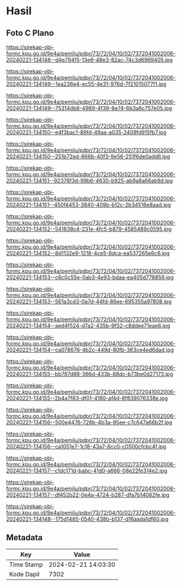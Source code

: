 # Hasil

## Foto C Plano

https://sirekap-obj-formc.kpu.go.id/9e4a/pemilu/pdpr/73/72/04/10/02/7372041002006-20240221-134148--d4e794f5-13e6-48e3-82ac-74c3d6969405.jpg

https://sirekap-obj-formc.kpu.go.id/9e4a/pemilu/pdpr/73/72/04/10/02/7372041002006-20240221-134149--1ea236e4-ec55-4e31-976d-7f21015077f1.jpg

https://sirekap-obj-formc.kpu.go.id/9e4a/pemilu/pdpr/73/72/04/10/02/7372041002006-20240221-134149--75314db8-4989-4f39-8e74-6b3a6c757e05.jpg

https://sirekap-obj-formc.kpu.go.id/9e4a/pemilu/pdpr/73/72/04/10/02/7372041002006-20240221-134150--e4f3bac1-89fd-49aa-a035-2409fd915fb7.jpg

https://sirekap-obj-formc.kpu.go.id/9e4a/pemilu/pdpr/73/72/04/10/02/7372041002006-20240221-134150--251b72ed-866b-40f3-9e56-251f6de0add6.jpg

https://sirekap-obj-formc.kpu.go.id/9e4a/pemilu/pdpr/73/72/04/10/02/7372041002006-20240221-134151--92378f3d-99b6-4630-b925-ab9a8a66ab9d.jpg

https://sirekap-obj-formc.kpu.go.id/9e4a/pemilu/pdpr/73/72/04/10/02/7372041002006-20240221-134151--450f4453-3840-409b-b12c-2b34516e8aad.jpg

https://sirekap-obj-formc.kpu.go.id/9e4a/pemilu/pdpr/73/72/04/10/02/7372041002006-20240221-134152--541838c4-231e-4fc5-b879-4585489c0595.jpg

https://sirekap-obj-formc.kpu.go.id/9e4a/pemilu/pdpr/73/72/04/10/02/7372041002006-20240221-134152--8d1132e9-1218-4ce5-8dca-ea537265e6c6.jpg

https://sirekap-obj-formc.kpu.go.id/9e4a/pemilu/pdpr/73/72/04/10/02/7372041002006-20240221-134153--c6c0c55e-0ab3-4e93-bdaa-ea405d778859.jpg

https://sirekap-obj-formc.kpu.go.id/9e4a/pemilu/pdpr/73/72/04/10/02/7372041002006-20240221-134153--561a3cd3-0a7d-44fd-86ee-695355a97808.jpg

https://sirekap-obj-formc.kpu.go.id/9e4a/pemilu/pdpr/73/72/04/10/02/7372041002006-20240221-134154--aed4f524-d7a2-435b-9f32-c8ddee71eae6.jpg

https://sirekap-obj-formc.kpu.go.id/9e4a/pemilu/pdpr/73/72/04/10/02/7372041002006-20240221-134154--ca078676-4b2c-449d-80fb-363ce4ed6dad.jpg

https://sirekap-obj-formc.kpu.go.id/9e4a/pemilu/pdpr/73/72/04/10/02/7372041002006-20240221-134155--bb787d88-366d-433b-88dc-b73be0d27173.jpg

https://sirekap-obj-formc.kpu.go.id/9e4a/pemilu/pdpr/73/72/04/10/02/7372041002006-20240221-134155--2b4a7f83-df01-4180-af4d-8f839076338e.jpg

https://sirekap-obj-formc.kpu.go.id/9e4a/pemilu/pdpr/73/72/04/10/02/7372041002006-20240221-134156--500e4476-726b-4b3a-95ee-c7c647a66b2f.jpg

https://sirekap-obj-formc.kpu.go.id/9e4a/pemilu/pdpr/73/72/04/10/02/7372041002006-20240221-134156--ca1051e7-1c18-43a7-8cc0-c0500cfcbc4f.jpg

https://sirekap-obj-formc.kpu.go.id/9e4a/pemilu/pdpr/73/72/04/10/02/7372041002006-20240221-134157--c1dc171d-babc-41d0-a666-08e22fe314e2.jpg

https://sirekap-obj-formc.kpu.go.id/9e4a/pemilu/pdpr/73/72/04/10/02/7372041002006-20240221-134157--df452b22-0e4a-4724-b287-dfa7b14082fe.jpg

https://sirekap-obj-formc.kpu.go.id/9e4a/pemilu/pdpr/73/72/04/10/02/7372041002006-20240221-134148--175d1485-0540-438b-b137-d16aada1df60.jpg


## Metadata

| Key        | Value               |
| ---------- | ------------------- |
| Time Stamp | 2024-02-21 14:03:30 |
| Kode Dapil | 7302                |



